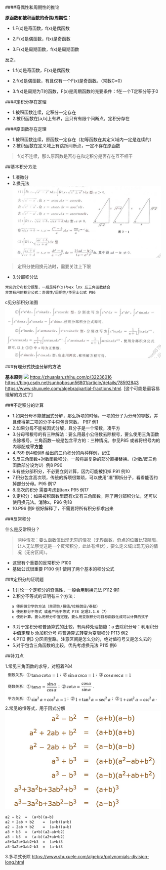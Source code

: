 ####奇偶性和周期性的推论

**原函数和被积函数的奇偶/周期性：**

* 1.F(x)是奇函数，f(x)是偶函数

* 2.F(x)是偶函数，f(x)是奇函数

* 3.F(x)是周期函数，f(x)是周期函数

反之，

* 1.f(x)是奇函数，F(x)是偶函数

* 2.f(x)是偶函数，有且仅有一个F(x)是奇函数。（常数C=0）

* 3.f(x)是周期为T的函数，F(x)是周期函数的充要条件：f在一个T定积分等于0

####定积分存在定理

* 1.被积函数连续，定积分一定存在
* 2.被积函数在[a,b]上有界，且只有有限个间断点，定积分存在

####原函数存在定理

* 1.被积函数连续，原函数一定存在（初等函数在其定义域内一定是连续的）
* 2.被积函数在定义域上有跳跃间断点，一定不存在原函数

>f(x)不连续，那么原函数是否存在和定积分是否存在互不相干

##基本积分方法

* 1.凑微分
* 2.换元法
![](./img/换元法.jpg)
>定积分使用换元法时，需要关注上下限
* 3.分部积分法
```
常见的分布积分题型，一般是将f(x)与ex lnx 反三角函数结合
非常有用的积分公式：奇偶性/周期性/华里士公式 P86
```
c见分部积分法图
![](./img/c分部积分.jpg)

###有理分式快速分解的方法

**基本原则**
![](./img/有理数分式.jpg)
<https://zhuanlan.zhihu.com/p/32236016>
<https://blog.csdn.net/sunbobosun56801/article/details/78592843>
<https://www.shuxuele.com/algebra/partial-fractions.html>. [这个可能是最容易理解的方式了]

###不定积分的计算

* 1.如果分母不能被因式分解，那么拆项的时候，一项的分子为分母的导数，并且使得第二项的分子中只包含常数。 P87 例1
* 2.如果分母不能被因式分解，且分子是一个常数，凑平方
* 3.分母带根号的有三种解法：要么用最小公倍数去除根号，要么使用三角函数去除根号。三角函数一般是包含平方的：三种情况。参见P85 
  或者将根号内的内容配成**平方差**
* 4.P89 例4和例6 给出的三角积分的两种样例，记住
* 5.反三角函数+对数函数积分。一般将最复杂的部分直接替换。（对数/反三角函数部分设为U）例8 P90
* 6.有些分部积分，不必要立刻计算，因为可能被扣掉 P91 例10
* 7.积分包含高次项，传统的拆项很繁琐，可以使用“凑”即拆分子，看看能否约掉部分分母。P95 例17
* 8.高次的积分 需要考虑到tanx P95 例17
* 9.定积分：如果被积函数里既有x又有三角函数，除了用分部积分法，还可以使用换元法。消除x。P96 例18
* 10.P96 例9 很好解释了，不需要将所有积分都求出来

###反常积分

什么是反常积分？
>两种情况：要么函数值出现无穷的情况（无界函数，奇点的位置比较隐晦，让人无法察觉这是一个反常积分，此处有埋伏），要么定义域出现无穷的情况（无穷区间）。

* 这里有个重要的反常积分 P100 
* 基础公式很重要 P100 例1 使用了两个基本的积分公式

###定积分的证明题

* 1.讨论一个定积分的奇偶性，一般会用到换元法 P112 例1
* 2.积分不等式的证明有三个方法：

```
   a 使用微分学的方法（单调性/最值/拉格朗日/泰勒） 
   b 使用积分不等式 或者严格不等式 P78 定理3.1.6（7）
   c 使用计算。要么用积分中值定理，要么用变限积分将目标函数化成可以计算的式子
```
* 3.对于定积分和普通算式的比较，有两种处理措施：a 去除积分号：利用积分中值定理 b 添加积分号 将普通算式转变为变限积分 P113 例2
* 4.P113 例3 分区间套路。注意区间是怎么分的，绝对值符号又是怎么去的
* 5.对于包含三角函数的比较，优先考虑换元法 P115 例6


##补刀点

1.常见三角函数的求导，对照着P84
![](./img/三角函数.jpg)
2.常见的恒等式，用于因式分解 
![](./img/恒等式.jpg)

```
a2 − b2	 = 	(a+b)(a−b)
a2 + 2ab + b2	 = 	(a+b)(a+b)
a2 − 2ab + b2	 = 	(a−b)(a−b)
a3 + b3	 = 	(a+b)(a2−ab+b2)
a3 − b3	 = 	(a−b)(a2+ab+b2)
a3+3a2b+3ab2+b3	 = 	(a+b)3
a3−3a2b+3ab2−b3	 = 	(a−b)3
```
3.多项式长除
<https://www.shuxuele.com/algebra/polynomials-division-long.html>





